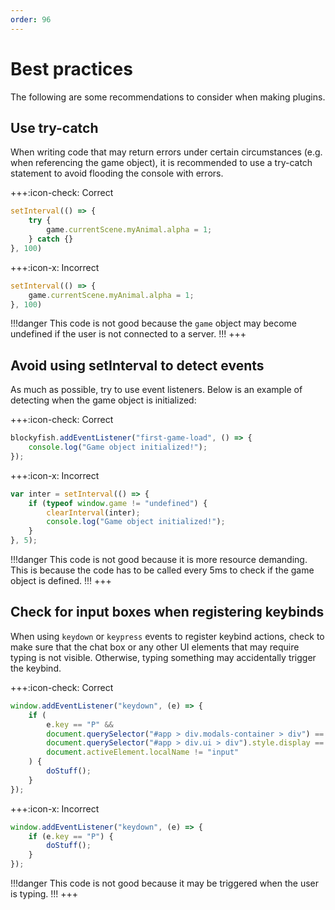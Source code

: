 ```yaml
---
order: 96
---
```


# Best practices

The following are some recommendations to consider when making plugins.

## Use try-catch

When writing code that may return errors under certain circumstances (e.g. when referencing the game object), it is recommended to use a try-catch statement to avoid flooding the console with errors.

+++:icon-check: Correct

```js
setInterval(() => {
    try {
        game.currentScene.myAnimal.alpha = 1;
    } catch {}
}, 100)
```

+++:icon-x: Incorrect

```js
setInterval(() => {
    game.currentScene.myAnimal.alpha = 1;
}, 100)
```

!!!danger
This code is not good because the `game` object may become undefined if the user is not connected to a server.
!!!
+++

## Avoid using setInterval to detect events

As much as possible, try to use event listeners. Below is an example of detecting when the game object is initialized:

+++:icon-check: Correct

```js
blockyfish.addEventListener("first-game-load", () => {
    console.log("Game object initialized!");
});
```

+++:icon-x: Incorrect

```js
var inter = setInterval(() => {
    if (typeof window.game != "undefined") {
        clearInterval(inter);
        console.log("Game object initialized!");
    }
}, 5);
```

!!!danger
This code is not good because it is more resource demanding. This is because the code has to be called every 5ms to check if the game object is defined.
!!!
+++

## Check for input boxes when registering keybinds

When using `keydown` or `keypress` events to register keybind actions, check to make sure that the chat box or any other UI elements that may require typing is not visible. Otherwise, typing something may accidentally trigger the keybind.

+++:icon-check: Correct

```js
window.addEventListener("keydown", (e) => {
    if (
        e.key == "P" &&
        document.querySelector("#app > div.modals-container > div") == null &&
        document.querySelector("#app > div.ui > div").style.display == "none" &&
        document.activeElement.localName != "input"
    ) {
        doStuff();
    }
});
```

+++:icon-x: Incorrect

```js
window.addEventListener("keydown", (e) => {
    if (e.key == "P") {
        doStuff();
    }
});
```

!!!danger
This code is not good because it may be triggered when the user is typing.
!!!
+++
